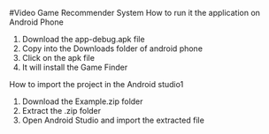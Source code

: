#Video Game Recommender System
How to run it the application on Android Phone

1. Download the app-debug.apk file
2. Copy into the Downloads folder of android phone
3. Click on the apk file
4. It will install the Game Finder

How to import the project in the Android studio1

1. Download the Example.zip folder
2. Extract the .zip folder
3. Open Android Studio and import the extracted file
